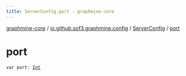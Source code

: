 ```yaml
---
title: ServerConfig.port - graphmine-core
---
```


[graphmine-core](../../index.html) / [io.github.sof3.graphmine.config](../index.html) / [ServerConfig](index.html) / [port](./port.html)

# port

`var port: `[`Int`](https://kotlinlang.org/api/latest/jvm/stdlib/kotlin/-int/index.html)